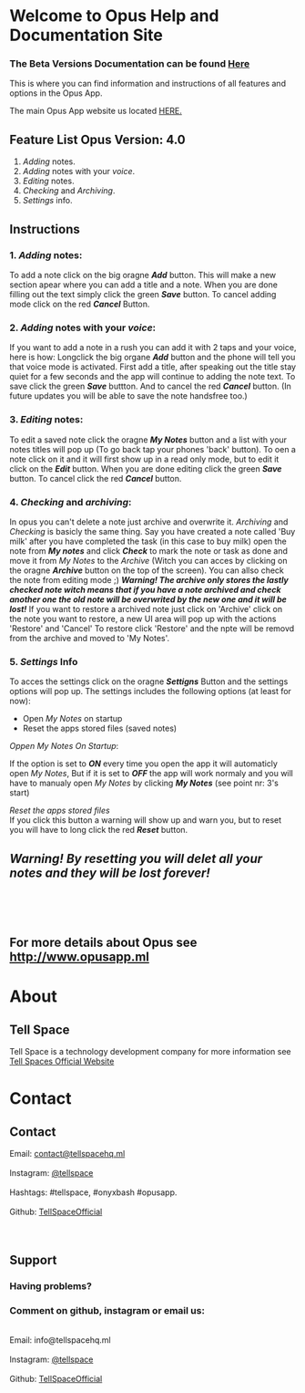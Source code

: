 # Welcome to Opus Help and Documentation Site
### The Beta Versions Documentation can be found <a href="https://tellspace.wordpress.com/opus-beta-documentation/">Here</a>

This is where you can find information and instructions of all features and options in the Opus App.

The main Opus App website us located <a href="http://opusapp.ml"> HERE. </a>

## Feature List Opus Version: 4.0

1. _Adding_ notes.
2. _Adding_ notes with your _voice_.
3. _Editing_ notes.
4. _Checking_ and _Archiving_.
5. _Settings_ info.

## Instructions

### 1.  _Adding_ notes:

To add a note click on the big oragne ***Add*** button. This will make a new section apear where you can add a title and a note. When you are done filling out the text simply click the green ***Save*** button. To cancel adding mode click on the red ***Cancel*** Button.

### 2. _Adding_ notes with your _voice_:

If you want to add a note in a rush you can add it with 2 taps and your voice, here is how:
Longclick the big organe ***Add*** button and the phone will tell you that voice mode is activated. First add a title, after speaking out the title stay quiet for a few seconds and the app will continue to adding the note text. To save click the green ***Save*** buttton. And to cancel the red ***Cancel*** button. (In future updates you will be able to save the note handsfree too.) 

### 3. _Editing_ notes:

To edit a saved note click the oragne ***My Notes*** button and a list with your notes titles will pop up (To go back tap your phones 'back' button). To oen a note click on it and it will first show up in a read only mode, but to edit it click on the ***Edit*** button. When you are done editing click the green ***Save*** button. To cancel click the red ***Cancel*** button.

### 4. _Checking_ and _archiving_:

In opus you can't delete a note just archive and overwrite it. _Archiving_ and _Checking_ is basicly the same thing. Say you have created a note called 'Buy milk' after you have completed the task (in this case to buy milk) open the note from ***My notes*** and click ***Check*** to mark the note or task as done and move it from _My Notes_ to the _Archive_ (Witch you can acces by clicking on the oragne ***Archive*** button on the top of the screen). You can allso check the note from editing mode ;) ***Warning! The archive only stores the lastly checked note witch means that if you have a note archived and check another one the old note will be overwrited by the new one and it will be lost!*** If you want to restore a archived note just click on 'Archive' click on the note you want to restore, a new UI area will pop up with the actions 'Restore' and 'Cancel' To restore click 'Restore' and the npte will be removd from the archive and moved to 'My Notes'.

### 5. _Settings_ Info

To acces the settings click on the oragne ***Settigns*** Button and the settings options will pop up. The settings includes the following options (at least for now):
- Open _My Notes_ on startup
- Reset the apps stored files (saved notes)

_Oppen My Notes On Startup_:

If the option is set to ***ON*** every time you open the app it will automaticly open _My Notes_, But if it is set to ***OFF*** the app will work normaly and you will have to manualy open _My Notes_ by clicking ***My Notes*** (see point nr: 3's start)

_Reset the apps stored files_ <br>
If you click this button a warning will show up and warn you, but to reset you will have to long click the red ***Reset*** button. 
## ***Warning! By resetting you will delet all your notes and they will be lost forever!***
<br>
<br>
<br>

## For more details about Opus see <a href="http://www.opusapp.ml"> http://www.opusapp.ml </a>

# About

## Tell Space

Tell Space is a technology development company for more information see <a href="http://tellspace.ml"> Tell Spaces Official Website </a>

# Contact
## Contact
Email: contact@tellspacehq.ml
<br>
<br>
Instagram: <a href="http://www.instagram.com/tellspace/"> @tellspace </a>
<br>
<br>
Hashtags: #tellspace, #onyxbash #opusapp.
<br>
<br>
Github: <a href="https://github.com/TellSpaceOfficial"> TellSpaceOfficial </a>
<br>
<br>
<br>
## Support
### Having problems?
### Comment on github, instagram or email us:
<br>
Email: info@tellspacehq.ml
<br>
<br>
Instagram: <a href="http://www.instagram.com/tellspace/"> @tellspace </a>
<br>
<br>
Github: <a href="https://github.com/TellSpaceOfficial"> TellSpaceOfficial </a>
<br> <br>
